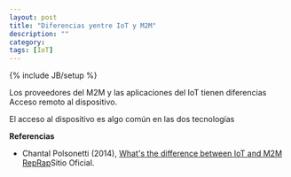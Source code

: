 ```yaml
---
layout: post
title: "Diferencias yentre IoT y M2M"
description: ""
category: 
tags: [IoT]
---
```

{% include JB/setup %}

Los proveedores del M2M y las aplicaciones del IoT tienen diferencias
Acceso remoto al dispositivo.

El acceso al dispositivo es algo común en las dos tecnologías


**Referencias**

- Chantal Polsonetti (2014), [What's the difference between IoT and M2M](www.pacetoday.com.au)
[RepRap]()Sitio Oficial.


